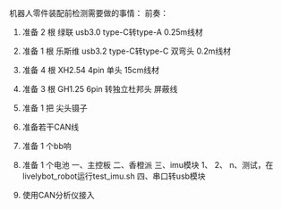 机器人零件装配前检测需要做的事情：
前奏：
1. 准备 2 根 绿联 usb3.0 type-C转type-A 0.25m线材
2. 准备 1 根 乐斯维 usb3.2 type-C转type-C 双弯头 0.2m线材
3. 准备 4 根 XH2.54 4pin 单头 15cm线材
4. 准备 3 根 GH1.25 6pin 转独立杜邦头 屏蔽线
5. 准备 1 把 尖头镊子
6. 准备若干CAN线
7. 准备 1 个bb响
8. 准备 1 个电池
一、主控板
二、香橙派
三、imu模块
1、
2、
n、测试，在livelybot_robot运行test_imu.sh
四、串口转usb模块

1. 使用CAN分析仪接入